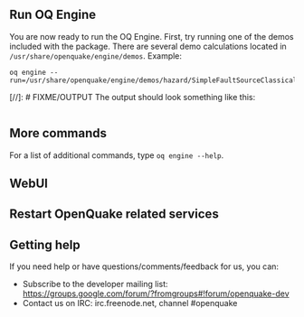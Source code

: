 ## Run OQ Engine
You are now ready to run the OQ Engine. First, try running one of the demos included with the package. There are several demo calculations located in `/usr/share/openquake/engine/demos`. Example:
```
oq engine --run=/usr/share/openquake/engine/demos/hazard/SimpleFaultSourceClassicalPSHA/job.ini
```

[//]: # FIXME/OUTPUT
The output should look something like this:
```
```

## More commands
For a list of additional commands, type `oq engine --help`.

## WebUI

## Restart OpenQuake related services

## Getting help
If you need help or have questions/comments/feedback for us, you can:
  * Subscribe to the developer mailing list: https://groups.google.com/forum/?fromgroups#!forum/openquake-dev
  * Contact us on IRC: irc.freenode.net, channel #openquake
